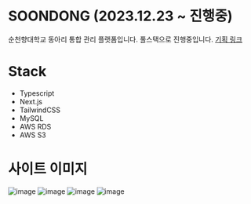 # SOONDONG (2023.12.23 ~ 진행중)
순천향대학교 동아리 통합 관리 플랫폼입니다.
풀스택으로 진행중입니다.
<a href="https://www.notion.so/tae-woo/Next-js-SCH-CLUB-Solo-fbc2498a967849d38f26415b5f583e74?pvs=4">기획 링크</a>

# Stack
- Typescript
- Next.js
- TailwindCSS
- MySQL
- AWS RDS
- AWS S3

# 사이트 이미지
![image](https://github.com/TaeWooKim-SCH/soondong/assets/79956107/072633b3-27f1-48bb-91c7-1fe4fbe22ddc)
![image](https://github.com/TaeWooKim-SCH/soondong/assets/79956107/76f61136-5b3d-4ecc-a5da-07c3c83ec8b5)
![image](https://github.com/TaeWooKim-SCH/soondong/assets/79956107/36bb0d8b-cafe-410c-ac92-5384a4f2d2ce)
![image](https://github.com/TaeWooKim-SCH/soondong/assets/79956107/9f93c16d-d667-4742-b381-85ff07a61244)

